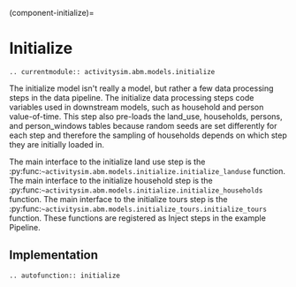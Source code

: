 (component-initialize)=
# Initialize

```{eval-rst}
.. currentmodule:: activitysim.abm.models.initialize
```

The initialize model isn't really a model, but rather a few data processing steps in the data pipeline.
The initialize data processing steps code variables used in downstream models, such as household and person
value-of-time.  This step also pre-loads the land_use, households, persons, and person_windows tables because
random seeds are set differently for each step and therefore the sampling of households depends on which step
they are initially loaded in.

The main interface to the initialize land use step is the :py:func:`~activitysim.abm.models.initialize.initialize_landuse`
function. The main interface to the initialize household step is the :py:func:`~activitysim.abm.models.initialize.initialize_households`
function.  The main interface to the initialize tours step is the :py:func:`~activitysim.abm.models.initialize_tours.initialize_tours`
function.  These functions are registered as Inject steps in the example Pipeline.


## Implementation

```{eval-rst}
.. autofunction:: initialize
```
